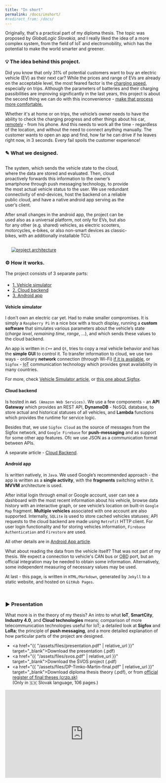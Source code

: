 ```yaml
---
title: "In short"
permalink: /docs/inshort/
#redirect_from: /docs/
---
```


Originally, that's a practical part of my diploma thesis. The topic was proposed by *GlobalLogic Slovakia*, and I really liked the idea of a more complex system, from the field of IoT and electromobility, which has the potential to make the world smarter and greener.

### 💡 The idea behind this project.
Did you know that only 31% of potential customers want to buy an electric vehicle (EV) as their next car? While the prices and range of EVs are already on the acceptable level, the most feared factor is the <u>charging speed</u>, especially on trips. Although the parameters of batteries and their charging passibilities are improving significantly in the last years, this project is about the second thing we can do with this inconvenience - <u>make that process more comfortable.</u>

Whether it's at home or on trips, the vehicle’s owner needs to have the ability to check the charging progress and other things about his car, <u>remotely</u> - from his phone. And this needs to work all the time - regardless of the location, and without the need to connect anything manually. The customer wants to open an app and find, how far he can drive if he leaves right now, in 3 seconds. Every fail spoils the customer experience!

### ✎ What we designed.
<div style="display:flex; flex-flow:row wrap;">
  <div style="flex-basis:55%; min-width:400px">
    <p>The system, which sends the vehicle state to the cloud, where the data are stored and evaluated. Then, cloud proactively forwards this information to the owner’s smartphone through push messaging technology, to provide the most actual vehicle status to the user. We use redundant connectivity of end-devices, host the backend on a reliable public cloud, and have a native android app serving as the user’s client.</p>
    <p>After small changes in the android app, the project can be used also as a universal platform, not only for EVs, but also for any other (e.g. shared) vehicles, as electric scooters, motorcycles, e-bikes, or also non-smart devices as classic-bikes, with an additionally installable TCU.</p>
  </div>
  <div style="flex-basis:45%;">
    <a href="{{ "/assets/img/docs/diagram.png" | relative_url }}" data-lightbox="img">
      <img src="{{ "/assets/img/docs/diagram.png" | relative_url }}" alt="project architecture" style="margin-top:15px; margin-left:20px; max-width:100%;">
    </a>
  </div>
</div>

### ⚙️ How it works.
The project consists of 3 separate parts:

<ul class="nav nav-tabs" style="margin-top:20px;">
  <li class="active"><a href="#simulator" data-toggle="tab">1. Vehicle simulator</a></li>
  <li><a href="#cloud" data-toggle="tab">2. Cloud backend</a></li>
  <li><a href="#app" data-toggle="tab">3. Android app</a></li>
</ul>

<div id="myTabContent" class="tab-content">
  <div class="tab-pane fade active in" id="simulator">
    <div class="bs-component">
        <div class="well">
          <h4>Vehicle simulator</h4>
          <p>I don't own an electric car yet. Had to make smaller compromises.
          It is simply a <code>Raspberry Pi</code> in a nice box with a touch display, running a <b>custom software</b> that simulates various parameters about the vehicle’s state (<i>charge level</i>, <i>remaining time</i>, <i>range</i>, …), and which sends these values to the cloud backend.</p>
          <p>An app is written in <code>C++</code> and <code>Qt</code>, tries to copy a real vehicle behavior and has the <b>simple GUI</b> to control it. To transfer information to cloud, we use two ways - ordinary <b>network</b> connection (through Wi-Fi) <u>if it is available</u>, or <code>Sigfox</code> - <abbr title="Internet of Things">IoT</abbr> communication technology which provides great availability in many countries.</p>
          <p>For more, check <a href="{{ "/docs/vehicle-simulator/" | relative_url }}">Vehicle Simulator article</a>, or <a href="{{ "/docs/sigfox/" | relative_url }}">this one about Sigfox</a>.</p>
      </div>
    </div>
  </div>

  <div class="tab-pane fade" id="cloud">
    <div class="bs-component">
        <div class="well">
            <h4>Cloud backend</h4>
            <p>Is hosted in <code>AWS (Amazon Web Services)</code>. We use a few components - an <b>API Gateway</b> which provides an REST API, <b>DynamoDB</b> - NoSQL database, to store actual and historical statuses of all vehicles, and <b>Lambda</b> functions which provides the runtime for service logic.</p>
            <p>Besides that, we use <code>Sigfox Cloud</code> as the source of messages from the Sigfox network, and <code>Google Firebase</code> for <b>push-messaging</b> and as support for some other app features. Ofc we use JSON as a communication format between APIs.</p>
            <p>A separate article - <a href="{{ "/docs/cloud-backend/" | relative_url }}">Cloud Backend</a>.</p>
        </div>
    </div>  
  </div>

  <div class="tab-pane fade" id="app">
    <div class="bs-component">
        <div class="well">
          <h4>Android app</h4>
          <p>Is written natively, in <code>Java</code>. We used Google’s recommended approach - the app is written as a <b>single activity</b>, with the <b>fragments</b> switching within it. <b>MVVM</b> architecture is used.</p>
          <p>After initial login through email or Google account, user can see a dashboard with the most recent information about his vehicle, browse data history with an interactive graph, or see vehicle’s location on built-in <code>Google Map</code> fragment. <b>Multiple vehicles</b> associated with one account are also supported. Internally, <code>SQLite</code> is used to store cached vehicles statuses; API requests to the cloud backend are made using <code>Retrofit</code> HTTP client. For user login functionality and for storing vehicles information, <code>Firebase Authentication</code> and <code>Firestore</code> are used.</p>
          <p>All other details are in <a href="{{ "/docs/android-app/" | relative_url }}">Android App article</a>.</p>
        </div>
    </div>
  </div>
</div>


What about reading the data from the vehicle itself? That was not part of my thesis. We expect a connection to vehicle's CAN bus or <abbr title="On-Board Diagnostics">OBD</abbr> port, but an official integration may be needed to obtain some information. Alternatively, some independent measuring of necessary values may be used. 

At last - this page, is written in `HTML/Markdown`, generated by `Jekyll` to a static website, and hosted on `GitHub Pages`.

<br>

### ▶️ Presentation

What more is in the theory of my thesis? An intro to what **IoT**, **SmartCity**, **Industry 4.0**, and **Cloud technologies** means; comparison of more telecommunication technologies useful for IoT; a detailed look at **Sigfox** and **LoRa**; the principle of **push messaging**, and a more detailed explanation of how particular parts of the project are designed. 

* <a href="{{ "/assets/files/presentation.pdf" | relative_url }}" target="_blank">Download the presentation (.pdf)</a>  
* <a href="{{ "/assets/files/svos.pdf" | relative_url }}" target="_blank">Download the ŠVOS project (.pdf)</a>  
* <a href="{{ "/assets/files/DP-Timko-Martin-final.pdf" | relative_url }}" target="_blank">Download diploma thesis theory (.pdf)</a>, or from <a href="https://opac.crzp.sk/?fn=detailBiblioForm&sid=C5B0443D08DFEDB23D0F0949A386" target="_blank">official register of final theses (crzp.sk)</a>  
(Only in <attr title="Slovak">🇸🇰</attr> Slovak language, 106 pages.)

<div style="position:relative; padding-bottom:56.25%;">
  <iframe width="100%" height="100%" frameborder="0" style="position:absolute;"
  src="https://onedrive.live.com/embed?cid=B3E03C016AA72BE5&amp;resid=B3E03C016AA72BE5%21178&amp;authkey=AJv6Ej2hi_ofUSg&amp;em=2&amp;wdAr=1.777">
    Embedded presentation from <a target="_blank" href="https://office.com/">Microsoft Office 365</a>.
  </iframe>
</div>

<br>


